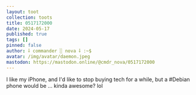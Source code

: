```yaml
---
layout: toot
collection: toots
title: 0517172000
date: 2024-05-17
published: true
tags: []
pinned: false
author: ⸸ commander ░ nova ⸸ :~$
avatar: /img/avatar/daemon.jpeg
mastodon: https://mastodon.online/@cmdr_nova/0517172000
---
```


I like my iPhone, and I'd like to stop buying tech for a while, but a #Debian  phone would be ... kinda awesome? lol
